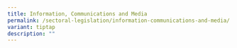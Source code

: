 ```yaml
---
title: Information, Communications and Media
permalink: /sectoral-legislation/information-communications-and-media/
variant: tiptap
description: ""
---
```

